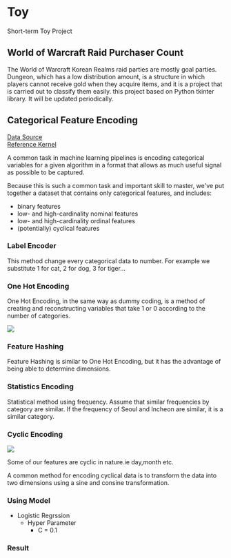 # Toy
Short-term Toy Project

## World of Warcraft Raid Purchaser Count
The World of Warcraft Korean Realms raid parties are mostly goal parties. Dungeon, which has a low distribution amount, is a structure in which players cannot receive gold when they acquire items, and it is a project that is carried out to classify them easily. this project based on Python tkinter library. It will be updated periodically.

## Categorical Feature Encoding
[Data Source](https://www.kaggle.com/c/cat-in-the-dat/data)  
[Reference Kernel](https://www.kaggle.com/shahules/an-overview-of-encoding-techniques)

A common task in machine learning pipelines is encoding categorical variables for a given algorithm in a format that allows as much useful signal as possible to be captured.

Because this is such a common task and important skill to master, we've put together a dataset that contains only categorical features, and includes:
- binary features
- low- and high-cardinality nominal features
- low- and high-cardinality ordinal features
- (potentially) cyclical features

### Label Encoder
This method change every categorical data to number. For example we substitute 1 for cat, 2 for dog, 3 for tiger...

### One Hot Encoding
One Hot Encoding, in the same way as dummy coding, is a method of creating and reconstructing variables that take 1 or 0 according to the number of categories.

![](https://miro.medium.com/max/1200/0*T5jaa2othYfXZX9W.)

### Feature Hashing
Feature Hashing is similar to One Hot Encoding, but it has the advantage of being able to determine dimensions.

### Statistics Encoding
Statistical method using frequency. Assume that similar frequencies by category are similar. If the frequency of Seoul and Incheon are similar, it is a similar category.

### Cyclic Encoding
![](https://miro.medium.com/max/343/1*70cevmU8wNggGJEdLam1lw.png)

Some of our features are cyclic in nature.ie day,month etc.

A common method for encoding cyclical data is to transform the data into two dimensions using a sine and consine transformation.

### Using Model
- Logistic Regrssion
    - Hyper Parameter
        - C = 0.1

### Result
